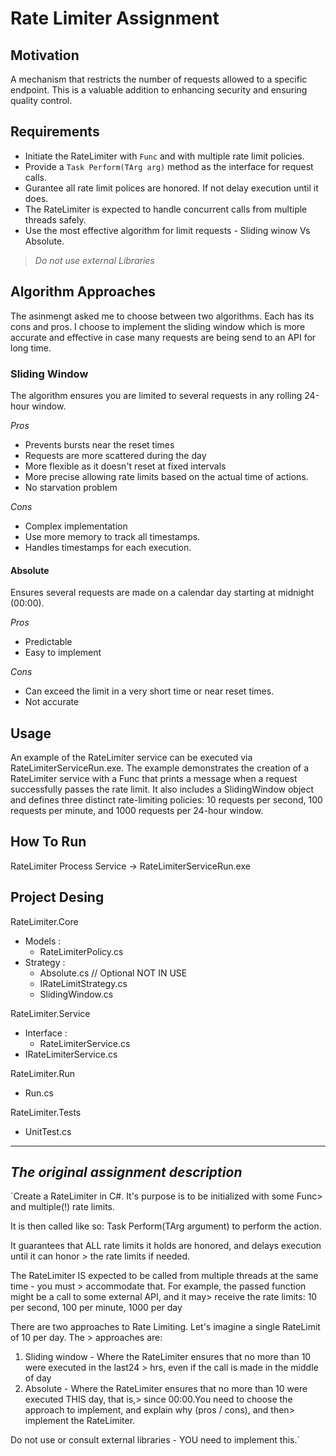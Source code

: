 
# Rate Limiter Assignment

## Motivation 
A mechanism that restricts the number of requests allowed to a specific endpoint. 
This is a valuable addition to enhancing security and ensuring quality control.

## Requirements
- Initiate the RateLimiter with `Func` and with multiple rate limit policies.
- Provide a `Task Perform(TArg arg)` method as the interface for request calls.
- Gurantee all rate limit polices are honored. If not delay execution until it does.
- The RateLimiter is expected to handle concurrent calls from multiple threads safely.
- Use the most effective algorithm for limit requests - Sliding winow Vs Absolute.

> *Do not use external Libraries*


## Algorithm Approaches

The asinmengt asked me to choose between two algorithms. Each has its cons and pros.
I choose to implement the sliding window which is more accurate and effective in case many requests
are being send to an API for long time.

### Sliding Window
The algorithm ensures you are limited to several requests in any rolling 24-hour window.

*Pros*
- Prevents bursts near the reset times
- Requests are more scattered during the day
- More flexible as it doesn't reset at fixed intervals
- More precise allowing rate limits based on the actual time of actions.
- No starvation problem

*Cons*
- Complex implementation
- Use more memory to track all timestamps.
- Handles timestamps for each execution.

#### Absolute
Ensures several requests are made on a calendar day starting at midnight (00:00).

*Pros*
- Predictable
- Easy to implement

*Cons*
- Can exceed the limit in a very short time or near reset times.
- Not accurate

## Usage
An example of the RateLimiter service can be executed via RateLimiterServiceRun.exe. The example demonstrates the creation of a RateLimiter service with a Func that prints a message when a request successfully passes the rate limit. It also includes a SlidingWindow object and defines three distinct rate-limiting policies: 10 requests per second, 100 requests per minute, and 1000 requests per 24-hour window.

## How To Run
RateLimiter Process Service -> RateLimiterServiceRun.exe 


## Project Desing
RateLimiter.Core
- Models :
    - RateLimiterPolicy.cs
- Strategy :
    - Absolute.cs               // Optional NOT IN USE
    - IRateLimitStrategy.cs
    - SlidingWindow.cs

RateLimiter.Service
- Interface :
    - RateLimiterService.cs
- IRateLimiterService.cs

RateLimiter.Run
- Run.cs

RateLimiter.Tests 
- UnitTest.cs

---

## *The original assignment description*
`Create a RateLimiter in C#.
It's purpose is to be initialized with some Func> and multiple(!) rate limits.

It is then called like so:
Task Perform(TArg argument) to perform the action. 
 
It guarantees that ALL rate limits it holds are honored, and delays execution until it can honor > the rate limits if needed. 
 
The RateLimiter IS expected to be called from multiple threads at the same time - you must > accommodate that. For example, the passed function might be a call to some external API, and it may> receive the rate limits: 10 per second, 100 per minute, 1000 per day
 
There are two approaches to Rate Limiting. Let's imagine a single RateLimit of 10 per day. The > approaches are:
1. Sliding window - Where the RateLimiter ensures that no more than 10 were executed in the last24 > hrs, even if the call is made in the middle of day
2. Absolute - Where the RateLimiter ensures that no more than 10 were executed THIS day, that is,> since 00:00.You need to choose the approach to implement, and explain why (pros / cons), and then> implement the RateLimiter.
 
Do not use or consult external libraries - YOU need to implement this.`
